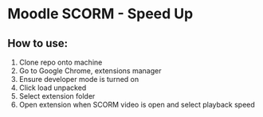 <h1>Moodle SCORM - Speed Up</h1>

<h2>How to use:</h2>
<ol>
  <li>Clone repo onto machine</li>
  <li>Go to Google Chrome, extensions manager</li>
  <li>Ensure developer mode is turned on</li>
  <li>Click load unpacked</li>
  <li>Select extension folder</li>
  <li>Open extension when SCORM video is open and select playback speed</li>
</ol>
